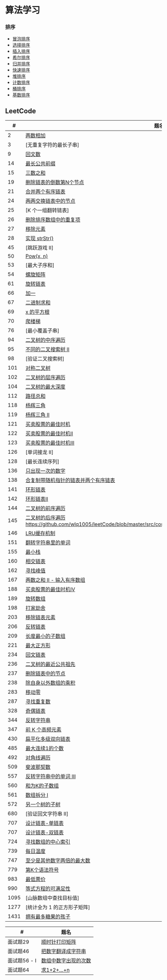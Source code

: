 # 算法学习

### 排序
<!--  ![算法比较](https://github.com/wlq1005/leetCode/blob/master/src/com/wlq/algorithm/sort/sort.jpg) -->
* [冒泡排序](https://github.com/wlq1005/leetCode/blob/master/src/com/wlq/algorithm/sort/BubbleSort.java)
* [选择排序](https://github.com/wlq1005/leetCode/blob/master/src/com/wlq/algorithm/sort/SelectionSort.java)
* [插入排序](https://github.com/wlq1005/leetCode/blob/master/src/com/wlq/algorithm/sort/InsertSort.java)
* [希尔排序](https://github.com/wlq1005/leetCode/blob/master/src/com/wlq/algorithm/sort/ShellSort.java)
* [归并排序](https://github.com/wlq1005/leetCode/blob/master/src/com/wlq/algorithm/sort/MergeSort.java)
* [快速排序](https://github.com/wlq1005/leetCode/blob/master/src/com/wlq/algorithm/sort/QuickSort.java)
* [堆排序](https://github.com/wlq1005/leetCode/blob/master/src/com/wlq/algorithm/sort/HeapSort.java)
* [计数排序](https://github.com/wlq1005/leetCode/blob/master/src/com/wlq/algorithm/sort/CountSort.java)
* [桶排序](https://github.com/wlq1005/leetCode/blob/master/src/com/wlq/algorithm/sort/BucketSort.java)
* [基数排序](https://github.com/wlq1005/leetCode/blob/master/src/com/wlq/algorithm/sort/RadixSort.java)

## LeetCode

| # | 题名 |
| --- | --- |
| 2 | [两数相加](https://github.com/wlq1005/leetCode/blob/master/src/com/wlq/algorithm/linkedlist/AddTwoNumbers.java) |
| 3 | [无重复字符的最长子串]
| 9 | [回文数](https://github.com/wlq1005/leetCode/blob/master/src/com/wlq/algorithm/array/PalindromeNumber.java) |
| 14 | [最长公共前缀](https://github.com/wlq1005/leetCode/blob/master/src/com/wlq/algorithm/array/LongestCommonPrefix.java) |
| 15 | [三数之和](https://github.com/wlq1005/leetCode/blob/master/src/com/wlq/algorithm/array/ThreeSum.java) |
| 19 | [删除链表的倒数第N个节点](https://github.com/wlq1005/leetCode/blob/master/src/com/wlq/algorithm/linkedlist/RemoveNthFromEnd.java) |
| 21 | [合并两个有序链表](https://github.com/wlq1005/leetCode/blob/master/src/com/wlq/algorithm/linkedlist/MergeTwoSortedLists.java) |
| 24 | [两两交换链表中的节点](https://github.com/wlq1005/leetCode/blob/master/src/com/wlq/algorithm/recursion/SwapNodesInPairs.java) |
| 25 | [K 个一组翻转链表] |
| 26 | [删除排序数组中的重复项](https://github.com/wlq1005/leetCode/blob/master/src/com/wlq/algorithm/array/RemoveDuplicatesFromSortedArray.java) |
| 27 | [移除元素](https://github.com/wlq1005/leetCode/blob/master/src/com/wlq/algorithm/array/RemoveElement.java) |
| 28 | [实现 strStr()](https://github.com/wlq1005/leetCode/blob/master/src/com/wlq/algorithm/array/ImplementStrStr.java) |
| 45 | [跳跃游戏 II] |
| 50 | [Pow(x, n)](https://github.com/wlq1005/leetCode/blob/master/src/com/wlq/algorithm/recursion/PowXN.java) |
| 53 | [最大子序和] |
| 54 | [螺旋矩阵](https://github.com/wlq1005/leetCode/blob/master/src/com/wlq/algorithm/array/SpiralOrder.java) |
| 61 | [旋转链表](https://github.com/wlq1005/leetCode/blob/master/src/com/wlq/algorithm/linkedlist/RotateList.java) |
| 66 | [加一](https://github.com/wlq1005/leetCode/blob/master/src/com/wlq/algorithm/array/PlusOne.java) |
| 67 | [二进制求和](https://github.com/wlq1005/leetCode/blob/master/src/com/wlq/algorithm/array/AddBinary.java) |
| 69 | [x 的平方根](https://github.com/wlq1005/leetCode/blob/master/src/com/wlq/algorithm/array/AddBinary.java) |
| 70 | [爬楼梯](https://github.com/wlq1005/leetCode/blob/master/src/com/wlq/algorithm/recursion/ClimbingStairs.java) |
| 76 | [最小覆盖子串] |
| 94 | [二叉树的中序遍历](https://github.com/wlq1005/leetCode/blob/master/src/com/wlq/algorithm/tree/BinaryTreeInorderTraversal.java) |
| 95 | [不同的二叉搜索树 II](https://github.com/wlq1005/leetCode/blob/master/src/com/wlq/algorithm/recursion/UniqueBinarySearchTreesIi.java) |
| 98 | [验证二叉搜索树] |
| 101 | [对称二叉树](https://github.com/wlq1005/leetCode/blob/master/src/com/wlq/algorithm/recursion/SymmetricTree.java) |
| 102 | [二叉树的层序遍历](https://github.com/wlq1005/leetCode/blob/master/src/com/wlq/algorithm/tree/BinaryTreeLevelOrderTraversal.java) |
| 104 | [二叉树的最大深度](https://github.com/wlq1005/leetCode/blob/master/src/com/wlq/algorithm/recursion/MaximumDepthOfBinaryTree.java) |
| 112 | [路径总和](https://github.com/wlq1005/leetCode/blob/master/src/com/wlq/algorithm/tree/BinaryTreeLevelOrderTraversal.java) |
| 118 | [杨辉三角](https://github.com/wlq1005/leetCode/blob/master/src/com/wlq/algorithm/array/PascalsTriangle.java) |
| 119 | [杨辉三角 II](https://github.com/wlq1005/leetCode/blob/master/src/com/wlq/algorithm/array/PascalsTriangle2.java) |
| 121 | [买卖股票的最佳时机](https://github.com/wlq1005/leetCode/blob/master/src/com/wlq/algorithm/dynamic/BestTimeToBuyAndSellStock.java) |
| 122 | [买卖股票的最佳时机II](https://github.com/wlq1005/leetCode/blob/master/src/com/wlq/algorithm/dynamic/BestTimeToBuyAndSellStock2.java) |
| 123 | [买卖股票的最佳时机III](https://github.com/wlq1005/leetCode/blob/master/src/com/wlq/algorithm/dynamic/BestTimeToBuyAndSellStock3.java) |
| 126 | [单词接龙 II] |
| 128 | [最长连续序列] |
| 136 | [只出现一次的数字](https://github.com/wlq1005/leetCode/blob/master/src/com/wlq/algorithm/linkedlist/BeforeYouStart.java) |
| 138 | [合复制带随机指针的链表并两个有序链表](https://github.com/wlq1005/leetCode/blob/master/src/com/wlq/algorithm/linkedlist/CopyListWithRandomPointer.java) |
| 141 | [环形链表](https://github.com/wlq1005/leetCode/blob/master/src/com/wlq/algorithm/linkedlist/LinkedListCycle.java) |
| 142 | [环形链表II](https://github.com/wlq1005/leetCode/blob/master/src/com/wlq/algorithm/linkedlist/LinkedListCycle2.java) |
| 144 | [二叉树的前序遍历](https://github.com/wlq1005/leetCode/blob/master/src/com/wlq/algorithm/tree/BinaryTreePreorderTraversal.java) |
| 145 | [二叉树的后序遍历]()https://github.com/wlq1005/leetCode/blob/master/src/com/wlq/algorithm/tree/BinaryTreePostorderTraversal.java |
| 146 | [LRU缓存机制](https://github.com/wlq1005/leetCode/blob/master/src/com/wlq/algorithm/design/LRUCache.java) |
| 151 | [翻转字符串里的单词](https://github.com/wlq1005/leetCode/blob/master/src/com/wlq/algorithm/array/ReverseWordsInAString.java) |
| 155 | [最小栈](https://github.com/wlq1005/leetCode/blob/master/src/com/wlq/algorithm/stack/MinStack.java) |
| 160 | [相交链表](https://github.com/wlq1005/leetCode/blob/master/src/com/wlq/algorithm/linkedlist/IntersectionNode.java) |
| 162 | [寻找峰值](https://github.com/wlq1005/leetCode/blob/master/src/com/wlq/algorithm/array/FindPeakElement.java)
| 167 | [两数之和 II - 输入有序数组](https://github.com/wlq1005/leetCode/blob/master/src/com/wlq/algorithm/array/TwoSumIiInputArrayIsSorted.java) |
| 188 | [买卖股票的最佳时机IV](https://github.com/wlq1005/leetCode/blob/master/src/com/wlq/algorithm/dynamic/BestTimeToBuyAndSellStock4.java) |
| 189 | [旋转数组](https://github.com/wlq1005/leetCode/blob/master/src/com/wlq/algorithm/array/RotateArray.java) |
| 198 | [打家劫舍](https://github.com/wlq1005/leetCode/blob/master/src/com/wlq/algorithm/recursion/HouseRobber.java) |
| 203 | [移除链表元素](https://github.com/wlq1005/leetCode/blob/master/src/com/wlq/algorithm/linkedlist/RemoveElements.java) |
| 206 | [反转链表](https://github.com/wlq1005/leetCode/blob/master/src/com/wlq/algorithm/linkedlist/ReverseList.java) |
| 209 | [长度最小的子数组](https://github.com/wlq1005/leetCode/blob/master/src/com/wlq/algorithm/array/MinimumSizeSubArraySum.java) |
| 221 | [最大正方形](https://github.com/wlq1005/leetCode/blob/master/src/com/wlq/algorithm/array/MaximalSquare.java) |
| 234 | [回文链表](https://github.com/wlq1005/leetCode/blob/master/src/com/wlq/algorithm/linkedlist/IsPalindrome.java) |
| 236 | [二叉树的最近公共祖先](https://github.com/wlq1005/leetCode/blob/master/src/com/wlq/algorithm/tree/LowestCommonAncestorOfABinaryTree.java) |
| 237 | [删除链表中的节点](https://github.com/wlq1005/leetCode/blob/master/src/com/wlq/algorithm/linkedlist/DeleteNodeInALinkedList.java) |
| 238 | [除自身以外数组的乘积](https://github.com/wlq1005/leetCode/blob/master/src/com/wlq/algorithm/array/ProductOfArrayExceptSelf.java) |
| 283 | [移动零](https://github.com/wlq1005/leetCode/blob/master/src/com/wlq/algorithm/array/MoveZeroes.java) |
| 287 | [寻找重复数](https://github.com/wlq1005/leetCode/blob/master/src/com/wlq/algorithm/array/FindTheDuplicateNumber.java) |
| 328 | [奇偶链表](https://github.com/wlq1005/leetCode/blob/master/src/com/wlq/algorithm/linkedlist/OddEvenList.java) |
| 344 | [反转字符串](https://github.com/wlq1005/leetCode/blob/master/src/com/wlq/algorithm/array/ReverseString.java) |
| 347 | [前 K 个高频元素](https://github.com/wlq1005/leetCode/blob/master/src/com/wlq/algorithm/heap/TopKFrequentElements.java) |
| 430 | [扁平化多级双向链表](https://github.com/wlq1005/leetCode/blob/master/src/com/wlq/algorithm/linkedlist/FlattenAMultilevelDoublyLinkedList.java) |
| 485 | [最大连续1的个数](https://github.com/wlq1005/leetCode/blob/master/src/com/wlq/algorithm/array/MaxConsecutiveOnes.java) |
| 492 | [对角线遍历](https://github.com/wlq1005/leetCode/blob/master/src/com/wlq/algorithm/array/FindDiagonalOrder.java) |
| 509 | [斐波那契数](https://github.com/wlq1005/leetCode/blob/master/src/com/wlq/algorithm/recursion/FibonacciNumber.java) |
| 557 | [反转字符串中的单词 III](https://github.com/wlq1005/leetCode/blob/master/src/com/wlq/algorithm/array/ReverseWordsInAString3.java) |
| 560 | [和为K的子数组](https://github.com/wlq1005/leetCode/blob/master/src/com/wlq/algorithm/array/SubarraySumEqualsK.java) |
| 561 | [数组拆分 I](https://github.com/wlq1005/leetCode/blob/master/src/com/wlq/algorithm/array/ArrayPartitionI.java) |
| 572 | [另一个树的子树](https://github.com/wlq1005/leetCode/blob/master/src/com/wlq/algorithm/tree/SubtreeOfAnotherTree.java) |
| 680 | [验证回文字符串 Ⅱ] |
| 707 | [设计链表-单链表](https://github.com/wlq1005/leetCode/blob/master/src/com/wlq/algorithm/linkedlist/MyLinkedList.java) |
| 707 | [设计链表-双链表](https://github.com/wlq1005/leetCode/blob/master/src/com/wlq/algorithm/linkedlist/DoublyLinkedList.java) |
| 724 | [寻找数组的中心索引](https://github.com/wlq1005/leetCode/blob/master/src/com/wlq/algorithm/array/PivotIndex.java) |
| 739 | [每日温度](https://github.com/wlq1005/leetCode/blob/master/src/com/wlq/algorithm/stack/DailyTemperatures.java) |
| 747 | [至少是其他数字两倍的最大数](https://github.com/wlq1005/leetCode/blob/master/src/com/wlq/algorithm/array/DominantIndex.java) |
| 779 | [第K个语法符号](https://github.com/wlq1005/leetCode/blob/master/src/com/wlq/algorithm/recursion/KThSymbolInGrammar.java) |
| 983 | [最低票价](https://github.com/wlq1005/leetCode/blob/master/src/com/wlq/algorithm/array/MinimumCostForTickets.java) |
| 990 | [等式方程的可满足性](https://github.com/wlq1005/leetCode/blob/master/src/com/wlq/algorithm/array/SatisfiabilityOfEqualityEquations.java) |
| 1095 | [山脉数组中查找目标值] |
| 1277 | [统计全为 1 的正方形子矩阵] |
| 1431 | [拥有最多糖果的孩子](https://github.com/wlq1005/leetCode/blob/master/src/com/wlq/algorithm/array/KidsWithTheGreatestNumberOfCandies.java) |

| # | 题名 |
| --- | --- |
| 面试题29  | [顺时针打印矩阵](https://github.com/wlq1005/leetCode/blob/master/src/com/wlq/algorithm/array/ShunShiZhenDaYinJuZhenLcof.java) |
| 面试题46 | [把数字翻译成字符串](https://github.com/wlq1005/leetCode/blob/master/src/com/wlq/algorithm/array/BaShuZiFanYiChengZiFuChuanLcof.java) |
| 面试题56 - I | [数组中数字出现的次数](https://github.com/wlq1005/leetCode/blob/master/src/com/wlq/algorithm/array/ArrayNumberDisplayCount.java) |
| 面试题64 | [求1+2+…+n](https://github.com/wlq1005/leetCode/blob/master/src/com/wlq/algorithm/math/Qiu12nLcof.java) |